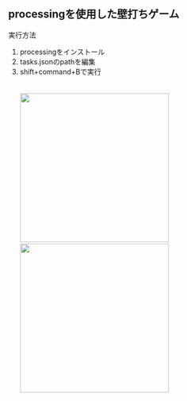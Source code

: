 ## processingを使用した壁打ちゲーム
実行方法
1. processingをインストール
2. tasks.jsonのpathを編集
3. shift+command+Bで実行<br><br><br>
<image width=300 src="https://user-images.githubusercontent.com/81279815/231223110-7cf4e1b3-94dc-4332-b51b-b44deac3b445.png"><image width=300 src="https://user-images.githubusercontent.com/81279815/231223084-96809b50-5cef-4b80-b647-c0e5b5617885.png">
